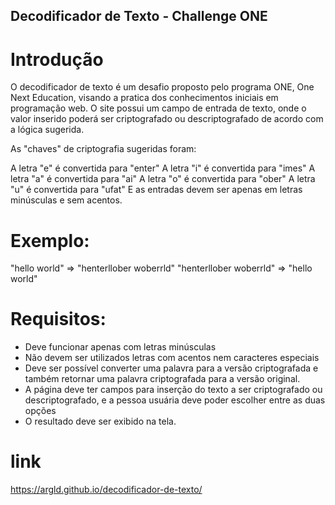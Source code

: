 ## Decodificador de Texto - Challenge ONE

# Introdução
O decodificador de texto é um desafio proposto pelo programa ONE, One Next Education, visando a pratica dos conhecimentos iniciais em programação web. O site possui um campo de entrada de texto, onde o valor inserido poderá ser criptografado ou descriptografado de acordo com a lógica sugerida.

As "chaves" de criptografia sugeridas foram:

A letra "e" é convertida para "enter"
A letra "i" é convertida para "imes"
A letra "a" é convertida para "ai"
A letra "o" é convertida para "ober"
A letra "u" é convertida para "ufat"
E as entradas devem ser apenas em letras minúsculas e sem acentos.

# Exemplo:
"hello world" => "henterllober woberrld"
"henterllober woberrld" => "hello world"

# Requisitos:
- Deve funcionar apenas com letras minúsculas
- Não devem ser utilizados letras com acentos nem caracteres especiais
- Deve ser possível converter uma palavra para a versão criptografada e também retornar uma palavra criptografada para a versão original.
- A página deve ter campos para inserção do texto a ser criptografado ou descriptografado, e a pessoa usuária deve poder escolher entre as duas opções
- O resultado deve ser exibido na tela.


# link
https://argld.github.io/decodificador-de-texto/
